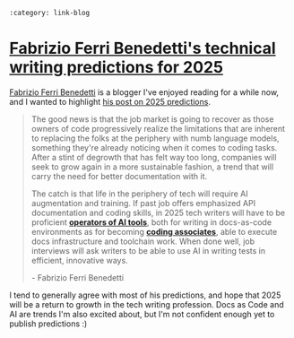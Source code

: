 ```{post} Jan 11, 2025
:category: link-blog
```

# [Fabrizio Ferri Benedetti's technical writing predictions for 2025](https://passo.uno/tech-writing-predictions-2025/)

[Fabrizio Ferri Benedetti](https://passo.uno/about/) is a
blogger I've enjoyed reading for a while now, and I wanted to highlight
[his post on 2025
predictions](https://passo.uno/tech-writing-predictions-2025/).

> The good news is that the job market is going to recover as those
> owners of code progressively realize the limitations that are inherent
> to replacing the folks at the periphery with numb language models,
> something they're already noticing when it comes to coding tasks.
> After a stint of degrowth that has felt way too long, companies will
> seek to grow again in a more sustainable fashion, a trend that will
> carry the need for better documentation with it.
>
> The catch is that life in the periphery of tech will require AI
> augmentation and training. If past job offers emphasized API
> documentation and coding skills, in 2025 tech writers will have to be
> proficient **[operators of AI
> tools](https://passo.uno/ai-tech-writer-examples/)**, both for writing
> in docs-as-code environments as for becoming **[coding
> associates](https://passo.uno/what-is-a-documentation-engineer/)**,
> able to execute docs infrastructure and toolchain work. When done
> well, job interviews will ask writers to be able to use AI in writing
> tests in efficient, innovative ways.
>
> \- Fabrizio Ferri Benedetti

I tend to generally agree with most of his predictions, and hope that
2025 will be a return to growth in the tech writing profession. Docs as
Code and AI are trends I'm also excited about, but I'm not confident
enough yet to publish predictions :)
